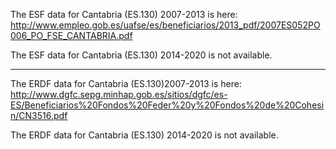 The ESF data for Cantabria (ES.130) 2007-2013 is here: http://www.empleo.gob.es/uafse/es/beneficiarios/2013_pdf/2007ES052PO006_PO_FSE_CANTABRIA.pdf

The ESF data for Cantabria (ES.130) 2014-2020 is not available.

-----

The ERDF data for Cantabria (ES.130)2007-2013 is here: http://www.dgfc.sepg.minhap.gob.es/sitios/dgfc/es-ES/Beneficiarios%20Fondos%20Feder%20y%20Fondos%20de%20Cohesin/CN3516.pdf

The ERDF data for Cantabria (ES.130) 2014-2020 is not available.
